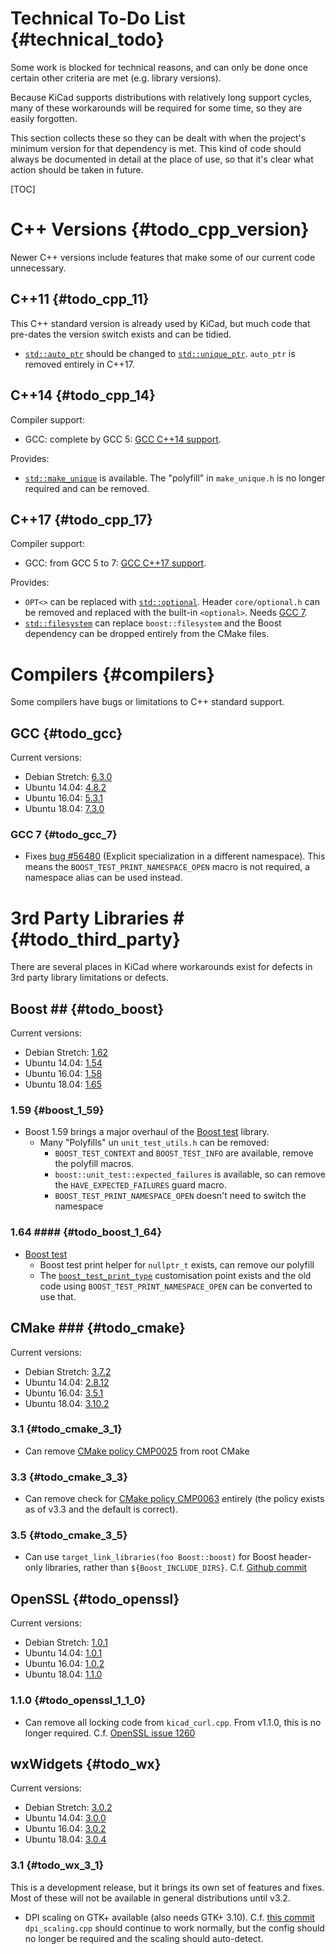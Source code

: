 # Technical To-Do List {#technical_todo}

Some work is blocked for technical reasons, and can only be done once
certain other criteria are met (e.g. library versions).

Because KiCad supports distributions with relatively long support cycles,
many of these workarounds will be required for some time, so they are easily
forgotten.

This section collects these so they can be dealt with when the project's
minimum version for that dependency is met. This kind of code should always be
documented in detail at the place of use, so that it's clear what action should
be taken in future.

[TOC]

# C++ Versions {#todo_cpp_version}

Newer C++ versions include features that make some of our current code unnecessary.

## C++11 {#todo_cpp_11}

This C++ standard version is already used by KiCad, but much code that pre-dates
the version switch exists and can be tidied.

* [`std::auto_ptr`](https://en.cppreference.com/w/cpp/memory/auto_ptr)
  should be changed to [`std::unique_ptr`](https://en.cppreference.com/w/cpp/memory/unique_ptr).
  `auto_ptr` is removed entirely in C++17.

## C++14 {#todo_cpp_14}

Compiler support:

* GCC: complete by GCC 5: [GCC C++14 support](https://gcc.gnu.org/projects/cxx-status.html#cxx14).

Provides:

* [`std::make_unique`](https://en.cppreference.com/w/cpp/memory/unique_ptr/make_unique)
  is available. The "polyfill" in `make_unique.h` is no longer required and can
  be removed.

## C++17 {#todo_cpp_17}

Compiler support:

* GCC: from GCC 5 to 7: [GCC C++17 support](https://gcc.gnu.org/projects/cxx-status.html#cxx17).

Provides:

* `OPT<>` can be replaced with [`std::optional`](https://en.cppreference.com/w/cpp/utility/optional).
  Header `core/optional.h` can be removed and replaced with the built-in `<optional>`.
  Needs [GCC 7][].
* [`std::filesystem`](https://en.cppreference.com/w/cpp/filesystem)
  can replace `boost::filesystem` and the Boost dependency can be dropped entirely
  from the CMake files.

# Compilers {#compilers}

Some compilers have bugs or limitations to C++ standard support.

## GCC {#todo_gcc}

Current versions:

* Debian Stretch: [6.3.0](https://packages.debian.org/stretch/gcc)
* Ubuntu 14.04: [4.8.2](https://packages.ubuntu.com/trusty/gcc)
* Ubuntu 16.04: [5.3.1](https://packages.ubuntu.com/xenial/gcc)
* Ubuntu 18.04: [7.3.0](https://packages.ubuntu.com/bionic/gcc)

### GCC 7 {#todo_gcc_7}

* Fixes [bug #56480](https://gcc.gnu.org/bugzilla/show_bug.cgi?id=56480)
  (Explicit specialization in a different namespace). This
  means the `BOOST_TEST_PRINT_NAMESPACE_OPEN` macro is not required, a namespace
  alias can be used instead.

# 3rd Party Libraries # {#todo_third_party}

There are several places in KiCad where workarounds exist for defects in 3rd
party library limitations or defects.

## Boost ## {#todo_boost}

Current versions:

* Debian Stretch: [1.62](https://packages.debian.org/stretch/libboost-dev)
* Ubuntu 14.04: [1.54](https://packages.ubuntu.com/trusty/libboost-dev)
* Ubuntu 16.04: [1.58](https://packages.ubuntu.com/xenial/libboost-dev)
* Ubuntu 18.04: [1.65](https://packages.ubuntu.com/bionic/libboost-dev)

### 1.59 {#boost_1_59}

* Boost 1.59 brings a major overhaul of the [Boost test][] library.
    * Many "Polyfills" un `unit_test_utils.h` can be removed:
        * `BOOST_TEST_CONTEXT` and `BOOST_TEST_INFO` are available, remove the
          polyfill macros.
        * `boost::unit_test::expected_failures` is available, so can remove the
          `HAVE_EXPECTED_FAILURES` guard macro.
        * `BOOST_TEST_PRINT_NAMESPACE_OPEN` doesn't need to switch the namespace

### 1.64 #### {#todo_boost_1_64}

* [Boost test][]
    * Boost test print helper for `nullptr_t` exists, can remove our polyfill
    * The [`boost_test_print_type`](https://www.boost.org/doc/libs/master/libs/test/doc/html/boost_test/test_output/test_tools_support_for_logging/testing_tool_output_disable.html)
      customisation point exists and the old code using `BOOST_TEST_PRINT_NAMESPACE_OPEN`
      can be converted to use that.

## CMake ### {#todo_cmake}

Current versions:

* Debian Stretch: [3.7.2](https://packages.debian.org/stretch/cmake)
* Ubuntu 14.04: [2.8.12](https://packages.ubuntu.com/trusty/cmake)
* Ubuntu 16.04: [3.5.1](https://packages.ubuntu.com/xenial/cmake)
* Ubuntu 18.04: [3.10.2](https://packages.ubuntu.com/bionic/cmake)

### 3.1 {#todo_cmake_3_1}

* Can remove [CMake policy CMP0025](https://cmake.org/cmake/help/v3.0/policy/CMP0025.html)
  from root CMake

### 3.3 {#todo_cmake_3_3}

* Can remove check for [CMake policy CMP0063](https://cmake.org/cmake/help/git-stage/policy/CMP0063.html)
  entirely (the policy exists as of v3.3 and the default is correct).

### 3.5 {#todo_cmake_3_5}

* Can use `target_link_libraries(foo Boost::boost)` for Boost header-only libraries,
  rather than `${Boost_INCLUDE_DIRS}`.
  C.f. [Github commit](https://github.com/Kitware/CMake/commit/3f9b081f6ee85e0691c36496d989edbe8382589d)

## OpenSSL {#todo_openssl}

Current versions:

* Debian Stretch: [1.0.1](https://packages.debian.org/stretch/openssl)
* Ubuntu 14.04: [1.0.1](https://packages.ubuntu.com/trusty/openssl)
* Ubuntu 16.04: [1.0.2](https://packages.ubuntu.com/xenial/openssl)
* Ubuntu 18.04: [1.1.0](https://packages.ubuntu.com/bionic/openssl)

### 1.1.0 {#todo_openssl_1_1_0}

* Can remove all locking code from `kicad_curl.cpp`. From v1.1.0, this is no
  longer required. C.f. [OpenSSL issue 1260](https://github.com/openssl/openssl/issues/1260)

## wxWidgets {#todo_wx}

Current versions:

* Debian Stretch: [3.0.2](https://packages.debian.org/stretch/wx-common)
* Ubuntu 14.04: [3.0.0](https://packages.ubuntu.com/trusty/wx-common)
* Ubuntu 16.04: [3.0.2](https://packages.ubuntu.com/xenial/wx-common)
* Ubuntu 18.04: [3.0.4](https://packages.ubuntu.com/bionic/wx-common)

### 3.1 {#todo_wx_3_1}

This is a development release, but it brings its own set of features and fixes.
Most of these will not be available in general distributions until v3.2.

* DPI scaling on GTK+ available (also needs GTK+ 3.10).
  C.f. [this commit](https://github.com/wxWidgets/wxWidgets/commit/f95fd11e08482697c3b0c0a9d2ccd661134480ee)
  `dpi_scaling.cpp` should continue to work normally, but the config should
  no longer be required and the scaling should auto-detect.


[Boost test]: https://github.com/boostorg/test
[GCC 7]: https://gcc.gnu.org/gcc-7/changes.html
